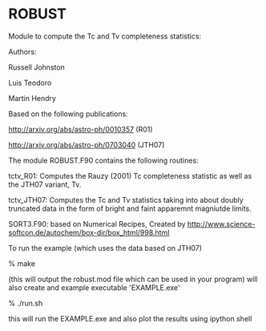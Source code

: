 # ROBUST
Module to compute the Tc and Tv completeness statistics:

Authors:

Russell Johnston

Luis Teodoro

Martin Hendry



Based on the following publications:

http://arxiv.org/abs/astro-ph/0010357  (R01)

http://arxiv.org/abs/astro-ph/0703040 (JTH07)

The module ROBUST.F90 contains the following routines:

tctv_R01: Computes the Rauzy (2001) Tc completeness statistic as well as the 
	  JTH07 variant, Tv. 
	  
tctv_JTH07: Computes the Tc and Tv statistics taking into about doubly truncated data
	   in the form of bright and faint apparemnt magniutde limits.
	  
SORT3.F90:  based on  Numerical Recipes, Created by  http://www.science-softcon.de/autochem/box-dir/box_html/998.html


To run the example (which uses the data based on JTH07)

% make 

(this will output the robust.mod file which can be used in your program)
will also create and example executable 'EXAMPLE.exe' 

% ./run.sh

this will run the EXAMPLE.exe and also plot the  results using ipython shell



